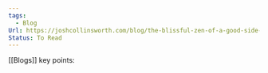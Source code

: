 ```yaml
---
tags:
  - Blog
Url: https://joshcollinsworth.com/blog/the-blissful-zen-of-a-good-side-project?utm_source=hackernewsletter&utm_medium=email&utm_term=fav
Status: To Read
---
```

[[Blogs]]
key points: